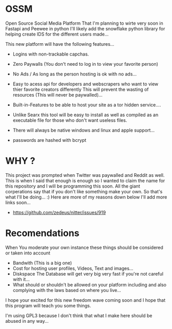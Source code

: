 # OSSM
Open Source Social Media Platform That I'm planning to wirte very soon in Fastapi and Peewee in python 
I'll likely add the snowflake python library for helping create IDS for the different users made...

This new platform will have the following features...

- Logins with non-trackable capchas.
- Zero Paywalls (You don't need to log in to view your favorite person)
- No Ads / As long as the person hosting is ok with no ads...
- Easy to acess api for developers and webscrapers who want to view thier favorite creators differently
This will prevent the wasting of resources (This will never be paywalled)...

- Built-in-Features to be able to host your site as a tor hidden service....

- Unlike Searx this tool will be easy to install as well as compiled as an executable file for those who don't want useless files.
- There will always be native windows and linux and apple support...
- passwords are hashed with bcrypt

# WHY ?

This project was prompted when Twitter was paywalled and Reddit as well. This is when I said that enough is enough so I wanted to
claim the name for this repository and I will be programming this soon. All the giant corperations say that if you don't like something 
make your own. So that's what I'll be doing... :) 
Here are more of my reasons down below I'll add more links soon...
- https://github.com/zedeus/nitter/issues/919

# Recomendations
When You moderate your own instance these things should be considered or taken into account

- Bandwith (This is a big one)
- Cost for hosting user profiles, Videos, Text and images...
- Diskspace The Database will get very big very fast if you're not careful with it...
- What should or shouldn't be allowed on your platform including and also complying with the laws based on where you live...

I hope your excited for this new freedom wave coming soon and I hope that this program will teach you some things.

I'm using GPL3 because I don't think that what I make here should be abused in any way...
